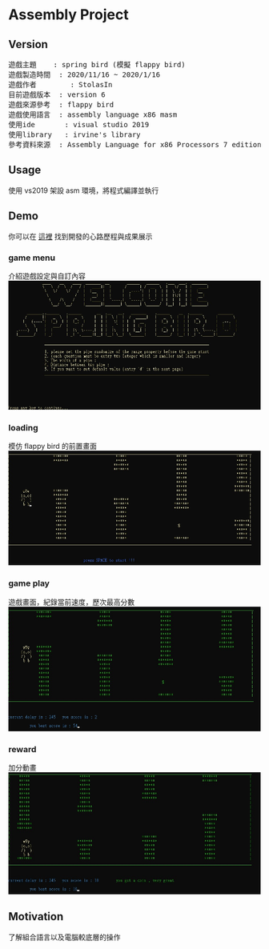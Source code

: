 # Assembly Project #

## Version ##
<pre>
遊戲主題 	: spring bird (模擬 flappy bird)
遊戲製造時間	: 2020/11/16 ~ 2020/1/16
遊戲作者		: StolasIn
目前遊戲版本	: version 6 
遊戲來源參考	: flappy bird
遊戲使用語言	: assembly language x86 masm
使用ide 		: visual studio 2019
使用library 	: irvine's library
參考資料來源 	: Assembly Language for x86 Processors 7 edition / Irvine
</pre>

## Usage ##
使用 vs2019 架設 asm 環境，將程式編譯並執行

## Demo ##
你可以在 <a href = "https://stolasin.github.io/project-display/assembly.html">這裡</a> 找到開發的心路歷程與成果展示

### game menu ###
介紹遊戲設定與自訂內容
<br/>
![](/images/menu.jpg)

### loading ###
模仿 flappy bird 的前置畫面
<br/>
![](/images/open.jpg)

### game play ###
遊戲畫面，紀錄當前速度，歷次最高分數
<br/>
![](/images/gameplay.jpg)

### reward ###
加分動畫
<br/>
![](/images/reward.jpg)

## Motivation ##
了解組合語言以及電腦較底層的操作